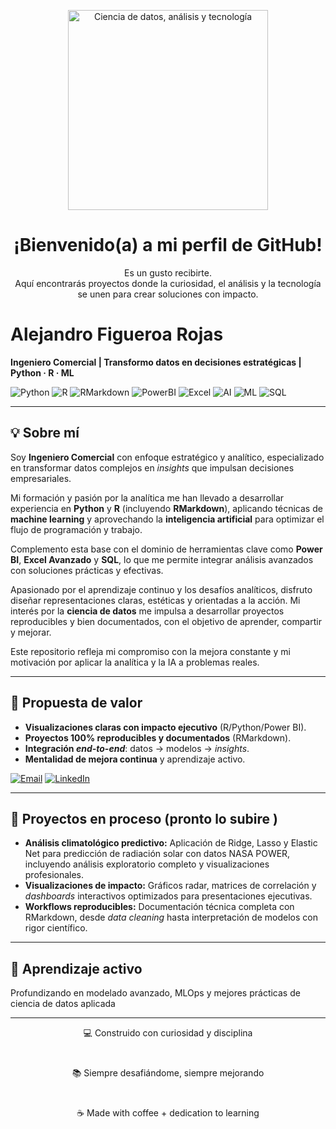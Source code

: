 <p align="center">
  <img src="https://media.giphy.com/media/26tn33aiTi1jkl6H6/giphy.gif" width="320" alt="Ciencia de datos, análisis y tecnología" />
</p>

<h1 align="center">¡Bienvenido(a) a mi perfil de GitHub!</h1>
<p align="center">
  Es un gusto recibirte.<br>
  Aquí encontrarás proyectos donde la curiosidad, el análisis y la tecnología se unen para crear soluciones con impacto.
</p>

# Alejandro Figueroa Rojas

**Ingeniero Comercial | Transformo datos en decisiones estratégicas | Python · R · ML**

![Python](https://img.shields.io/badge/Python-3670A0?style=for-the-badge&logo=python&logoColor=white)
![R](https://img.shields.io/badge/R-276DC3?style=for-the-badge&logo=r&logoColor=white)
![RMarkdown](https://img.shields.io/badge/RMarkdown-75AADB?style=for-the-badge&logo=markdown&logoColor=white)
![PowerBI](https://img.shields.io/badge/Power%20BI-F2C811?style=for-the-badge&logo=power-bi&logoColor=black)
![Excel](https://img.shields.io/badge/Excel-217346?style=for-the-badge&logo=microsoft-excel&logoColor=white)
![AI](https://img.shields.io/badge/AI-FF6F00?style=for-the-badge&logo=tensorflow&logoColor=white)
![ML](https://img.shields.io/badge/Machine%20Learning-6f42c1?style=for-the-badge&logo=tensorflow&logoColor=white)
![SQL](https://img.shields.io/badge/SQL-4479A1?style=for-the-badge&logo=mysql&logoColor=white)

---

## 💡 Sobre mí

Soy **Ingeniero Comercial** con enfoque estratégico y analítico, especializado en transformar datos complejos en *insights* que impulsan decisiones empresariales.

Mi formación y pasión por la analítica me han llevado a desarrollar experiencia en **Python** y **R** (incluyendo **RMarkdown**), aplicando técnicas de **machine learning** y aprovechando la **inteligencia artificial** para optimizar el flujo de programación y trabajo.

Complemento esta base con el dominio de herramientas clave como **Power BI**, **Excel Avanzado** y **SQL**, lo que me permite integrar análisis avanzados con soluciones prácticas y efectivas.

Apasionado por el aprendizaje continuo y los desafíos analíticos, disfruto diseñar representaciones claras, estéticas y orientadas a la acción. Mi interés por la **ciencia de datos** me impulsa a desarrollar proyectos reproducibles y bien documentados, con el objetivo de aprender, compartir y mejorar.

Este repositorio refleja mi compromiso con la mejora constante y mi motivación por aplicar la analítica y la IA a problemas reales.


---

## 🎯 Propuesta de valor

* **Visualizaciones claras con impacto ejecutivo** (R/Python/Power BI).
* **Proyectos 100% reproducibles y documentados** (RMarkdown).
* **Integración *end-to-end***: datos → modelos → *insights*.
* **Mentalidad de mejora continua** y aprendizaje activo.

[![Email](https://img.shields.io/badge/Contacto-email-D14836?style=for-the-badge&logo=gmail&logoColor=white)](https://mail.google.com/mail/?view=cm&fs=1&to=Alejandro.figueroa.rojas@gmail.com)
[![LinkedIn](https://img.shields.io/badge/LinkedIn-0A66C2?style=for-the-badge&logo=linkedin&logoColor=white)](https://www.linkedin.com/in/alejandrofigueroarojas)



---

## 📂 Proyectos en proceso (pronto lo subire )

-   **Análisis climatológico predictivo:** Aplicación de Ridge, Lasso y Elastic Net para predicción de radiación solar con datos NASA POWER, incluyendo análisis exploratorio completo y visualizaciones profesionales.
-   **Visualizaciones de impacto:** Gráficos radar, matrices de correlación y *dashboards* interactivos optimizados para presentaciones ejecutivas.
-   **Workflows reproducibles:** Documentación técnica completa con RMarkdown, desde *data cleaning* hasta interpretación de modelos con rigor científico.

---

## 🚀 Aprendizaje activo

Profundizando en modelado avanzado, MLOps y mejores prácticas de ciencia de datos aplicada


---
<p align="center">
  💻 Construido con curiosidad y disciplina <br>
  <img src="https://via.placeholder.com/1x40/cccccc/cccccc" width="2" height="40"><br>
  📚 Siempre desafiándome, siempre mejorando <br>
  <img src="https://via.placeholder.com/1x40/cccccc/cccccc" width="2" height="40"><br>
  ☕ Made with coffee + dedication to learning
</p>

